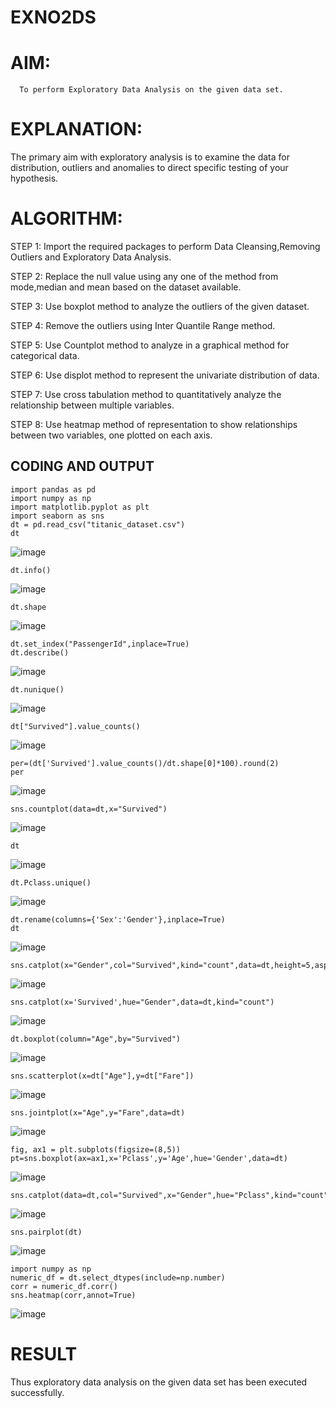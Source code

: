 # EXNO2DS
# AIM:
      To perform Exploratory Data Analysis on the given data set.
      
# EXPLANATION:
  The primary aim with exploratory analysis is to examine the data for distribution, outliers and anomalies to direct specific testing of your hypothesis.
  
# ALGORITHM:
STEP 1: Import the required packages to perform Data Cleansing,Removing Outliers and Exploratory Data Analysis.

STEP 2: Replace the null value using any one of the method from mode,median and mean based on the dataset available.

STEP 3: Use boxplot method to analyze the outliers of the given dataset.

STEP 4: Remove the outliers using Inter Quantile Range method.

STEP 5: Use Countplot method to analyze in a graphical method for categorical data.

STEP 6: Use displot method to represent the univariate distribution of data.

STEP 7: Use cross tabulation method to quantitatively analyze the relationship between multiple variables.

STEP 8: Use heatmap method of representation to show relationships between two variables, one plotted on each axis.

## CODING AND OUTPUT
```
import pandas as pd
import numpy as np
import matplotlib.pyplot as plt
import seaborn as sns
dt = pd.read_csv("titanic_dataset.csv")
dt
```
![image](https://github.com/user-attachments/assets/a73f5926-6e6b-42bd-8928-fff9176f8f14)
```
dt.info()
```
![image](https://github.com/user-attachments/assets/7030b967-ea5c-43a5-88a4-b592b0971d8f)
```
dt.shape
```
![image](https://github.com/user-attachments/assets/d372a63a-76f0-45b7-8308-0dd6935121c2)
```
dt.set_index("PassengerId",inplace=True)
dt.describe()
```
![image](https://github.com/user-attachments/assets/e46f8c91-2355-44ee-9a6c-333087942867)
```
dt.nunique()
```
![image](https://github.com/user-attachments/assets/efe2df01-c52c-495c-8b13-a4f81d6e02f2)
```
dt["Survived"].value_counts()
```
![image](https://github.com/user-attachments/assets/2b7cd8d9-f8e5-400f-b2d0-84c37aa4abf4)
```
per=(dt['Survived'].value_counts()/dt.shape[0]*100).round(2)
per
```
![image](https://github.com/user-attachments/assets/810abfae-79ab-4b24-b864-9711a0fb808c)
```
sns.countplot(data=dt,x="Survived")
```
![image](https://github.com/user-attachments/assets/5efe8568-398d-4017-945a-85ad08bcc2f9)
```
dt
```
![image](https://github.com/user-attachments/assets/cbfb5114-5af6-438e-9332-d4cdb24aeae8)
```
dt.Pclass.unique()
```
![image](https://github.com/user-attachments/assets/933a11a4-8ed4-4c10-b718-89c7fa26b721)
```
dt.rename(columns={'Sex':'Gender'},inplace=True)
dt
```
![image](https://github.com/user-attachments/assets/61b9cce7-aebc-4059-bfd0-4eea399fef29)
```
sns.catplot(x="Gender",col="Survived",kind="count",data=dt,height=5,aspect=.7)
```
![image](https://github.com/user-attachments/assets/0725d799-f0f9-4db4-abf4-4959e85e4473)
```
sns.catplot(x='Survived',hue="Gender",data=dt,kind="count")
```
![image](https://github.com/user-attachments/assets/9506bc29-3ad7-4bab-9224-0f191b3482cd)
```
dt.boxplot(column="Age",by="Survived")
```
![image](https://github.com/user-attachments/assets/fbeb70b6-9849-4784-b20b-fccab6bd1d6a)
```
sns.scatterplot(x=dt["Age"],y=dt["Fare"])
```
![image](https://github.com/user-attachments/assets/04749f50-ee9a-4a0a-85e0-707e815599a6)
```
sns.jointplot(x="Age",y="Fare",data=dt)
```
![image](https://github.com/user-attachments/assets/bf58525b-4bb3-4a2d-a91e-d92f2bc74f32)
```
fig, ax1 = plt.subplots(figsize=(8,5))
pt=sns.boxplot(ax=ax1,x='Pclass',y='Age',hue='Gender',data=dt)
```
![image](https://github.com/user-attachments/assets/f91ce478-5be9-41fa-805d-5eacc377cf7d)
```
sns.catplot(data=dt,col="Survived",x="Gender",hue="Pclass",kind="count")
```
![image](https://github.com/user-attachments/assets/8c310d5b-4ffb-48a5-a54e-a8e96f9ae808)
```
sns.pairplot(dt)
```
![image](https://github.com/user-attachments/assets/498eb266-a68d-4ea9-be68-4c2860701f1f)
```
import numpy as np
numeric_df = dt.select_dtypes(include=np.number)
corr = numeric_df.corr()
sns.heatmap(corr,annot=True)
```
![image](https://github.com/user-attachments/assets/ccbb5f42-66e5-47f9-ae56-cbfcf1e4961d)

# RESULT
Thus exploratory data analysis on the given data set has been executed successfully.
